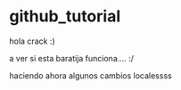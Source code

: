 # github_tutorial

hola crack :)

a ver si esta baratija funciona.... :/

haciendo ahora algunos cambios localessss


